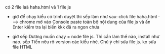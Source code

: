 có 2 file laà haha.html
và 1 file js

- giờ để chạy kiểu có trình duyệt thì sếp làm như sau:
click file haha.html ---> chrome mở
vào Console
paste toàn bộ nội dung của file js và ấn Enter
kiểm tra lại biến kkk đã ra ngon chưa


- giờ sếp Dương muốn chạy = node file js. Thì cần làm thế nào, install như nào. sếp Tiến nêu rõ version các kiểu nhé.
Chú ý chỉ sửa file js. ko sửa file HTML

